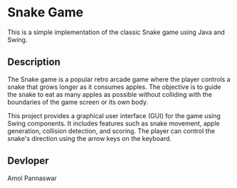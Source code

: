 # Snake Game

This is a simple implementation of the classic Snake game using Java and Swing.

## Description

The Snake game is a popular retro arcade game where the player controls a snake that grows longer as it consumes apples. The objective is to guide the snake to eat as many apples as possible without colliding with the boundaries of the game screen or its own body.

This project provides a graphical user interface (GUI) for the game using Swing components. It includes features such as snake movement, apple generation, collision detection, and scoring. The player can control the snake's direction using the arrow keys on the keyboard.

## Devloper

  Amol Pannaswar
